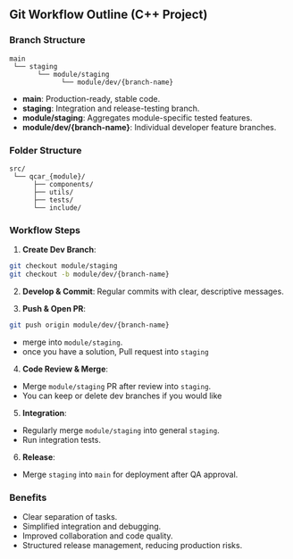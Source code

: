 ## Git Workflow Outline (C++ Project)

### Branch Structure
```
main
 └── staging
       └── module/staging
             └── module/dev/{branch-name}
```

- **main**: Production-ready, stable code.
- **staging**: Integration and release-testing branch.
- **module/staging**: Aggregates module-specific tested features.
- **module/dev/{branch-name}**: Individual developer feature branches.

### Folder Structure
```
src/
 └── qcar_{module}/
      ├── components/
      ├── utils/
      ├── tests/
      └── include/
```

### Workflow Steps
1. **Create Dev Branch**:
```bash
git checkout module/staging
git checkout -b module/dev/{branch-name}
```

2. **Develop & Commit**: Regular commits with clear, descriptive messages.

3. **Push & Open PR**:
```bash
git push origin module/dev/{branch-name}
```
- merge into `module/staging`.
- once you have a solution, Pull request into `staging`

4. **Code Review & Merge**:
- Merge `module/staging` PR after review into `staging`.
- You can keep or delete dev branches if you would like

5. **Integration**:
- Regularly merge `module/staging` into general `staging`.
- Run integration tests.

6. **Release**:
- Merge `staging` into `main` for deployment after QA approval.

### Benefits
- Clear separation of tasks.
- Simplified integration and debugging.
- Improved collaboration and code quality.
- Structured release management, reducing production risks.

